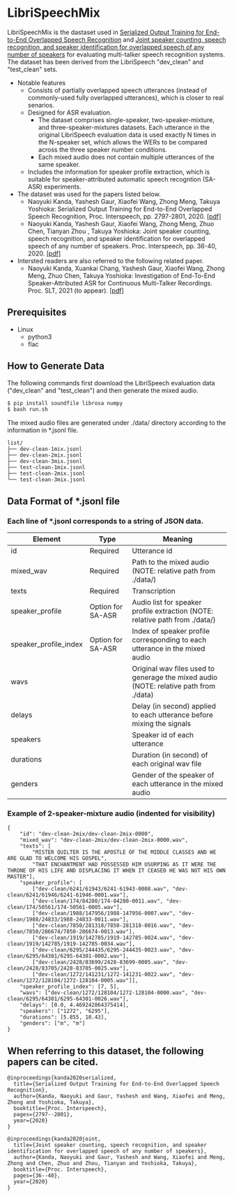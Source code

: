 # LibriSpeechMix

LibriSpeechMix is the dastaset used in [Serialized Output Training for End-to-End Overlapped Speech Recognition](https://www.isca-speech.org/archive/Interspeech_2020/pdfs/0999.pdf) and [Joint speaker counting, speech recognition, and speaker identification for overlapped speech of any number of speakers](https://www.isca-speech.org/archive/Interspeech_2020/pdfs/1085.pdf) for evaluating multi-talker speech recognition systems. The dataset has been derived from the LibriSpeech "dev_clean" and "test_clean" sets.
- Notable features
  - Consists of partially overlapped speech utterances (instead of commonly-used fully overlapped utterances), which is closer to real senarios.
  - Designed for ASR evaluation. 
    - The dataset comprises single-speaker, two-speaker-mixture, and three-speaker-mixtures datasets. Each utterance in the original LibriSpeech evaluation data is used exactly N times in the N-speaker set, which allows the WERs to be compared across the three speaker number conditions. 
    - Each mixed audio does not contain multiple utterances of the same speaker.
  - Includes the information for speaker profile extraction, which is suitable for speaker-attributed automatic speech recogntion (SA-ASR) experiments.
- The dataset was used for the papers listed below. 
  - Naoyuki Kanda, Yashesh Gaur, Xiaofei Wang, Zhong Meng, Takuya Yoshioka: Serialized Output Training for End-to-End Overlapped Speech Recognition, Proc. Interspeech, pp. 2797-2801, 2020. [[pdf]](https://www.isca-speech.org/archive/Interspeech_2020/pdfs/0999.pdf)
  - Naoyuki Kanda, Yashesh Gaur, Xiaofei Wang, Zhong Meng, Zhuo Chen, Tianyan Zhou , Takuya Yoshioka: Joint speaker counting, speech recognition, and speaker identification for overlapped speech of any number of speakers. Proc. Interspeech, pp. 36-40, 2020. [[pdf]](https://www.isca-speech.org/archive/Interspeech_2020/pdfs/1085.pdf)
- Intersted readers are also referred to the following related paper.
  -  Naoyuki Kanda, Xuankai Chang, Yashesh Gaur, Xiaofei Wang, Zhong Meng, Zhuo Chen, Takuya Yoshioka: Investigation of End-To-End Speaker-Attributed ASR for Continuous Multi-Talker Recordings. Proc. SLT, 2021 (to appear). [[pdf]](https://arxiv.org/pdf/2008.04546.pdf)

## Prerequisites
- Linux
  - python3
  - flac

## How to Generate Data
The following commands first download the LibriSpeech evaluation data ("dev_clean" and "test_clean") and then generate the mixed audio.
```sh
$ pip install soundfile librosa numpy
$ bash run.sh
```
The mixed audio files are generated under ./data/ directory according to the information in *.jsonl file.
```
list/
├── dev-clean-1mix.jsonl
├── dev-clean-2mix.jsonl
├── dev-clean-3mix.jsonl
├── test-clean-1mix.jsonl
├── test-clean-2mix.jsonl
└── test-clean-3mix.jsonl
```

## Data Format of *.jsonl file
### Each line of *.jsonl corresponds to a string of JSON data.
|Element|Type|Meaning|
|---|---|---|
|id|Required|Utterance id|
|mixed_wav|Required|Path to the mixed audio (NOTE: relative path from ./data/)|
|texts|Required|Transcription|
|speaker_profile|Option for SA-ASR|Audio list for speaker profile extraction (NOTE: relative path from ./data/)|
|speaker_profile_index|Option for SA-ASR|Index of speaker profile corresponding to each utterance in the mixed audio|
|wavs||Original wav files used to generage the mixed audio (NOTE: relative path from ./data)|
|delays||Delay (in second) applied to each utterance before mixing the signals|
|speakers||Speaker id of each utterance|
|durations||Duration (in second) of each original wav file|
|genders||Gender of the speaker of each utterance in the mixed audio|

### Example of 2-speaker-mixture audio (indented for visibility)
```
{
    "id": "dev-clean-2mix/dev-clean-2mix-0000", 
    "mixed_wav": "dev-clean-2mix/dev-clean-2mix-0000.wav", 
    "texts": [
        "MISTER QUILTER IS THE APOSTLE OF THE MIDDLE CLASSES AND WE ARE GLAD TO WELCOME HIS GOSPEL",
        "THAT ENCHANTMENT HAD POSSESSED HIM USURPING AS IT WERE THE THRONE OF HIS LIFE AND DISPLACING IT WHEN IT CEASED HE WAS NOT HIS OWN MASTER"], 
    "speaker_profile": [
        ["dev-clean/6241/61943/6241-61943-0008.wav", "dev-clean/6241/61946/6241-61946-0001.wav"], 
        ["dev-clean/174/84280/174-84280-0011.wav", "dev-clean/174/50561/174-50561-0005.wav"], 
        ["dev-clean/1988/147956/1988-147956-0007.wav", "dev-clean/1988/24833/1988-24833-0011.wav"],
        ["dev-clean/7850/281318/7850-281318-0016.wav", "dev-clean/7850/286674/7850-286674-0013.wav"],
        ["dev-clean/1919/142785/1919-142785-0024.wav", "dev-clean/1919/142785/1919-142785-0034.wav"],
        ["dev-clean/6295/244435/6295-244435-0023.wav", "dev-clean/6295/64301/6295-64301-0002.wav"],
        ["dev-clean/2428/83699/2428-83699-0005.wav", "dev-clean/2428/83705/2428-83705-0025.wav"], 
        ["dev-clean/1272/141231/1272-141231-0022.wav", "dev-clean/1272/128104/1272-128104-0005.wav"]], 
    "speaker_profile_index": [7, 5], 
    "wavs": ["dev-clean/1272/128104/1272-128104-0000.wav", "dev-clean/6295/64301/6295-64301-0026.wav"],
    "delays": [0.0, 4.469242864375414], 
    "speakers": ["1272", "6295"], 
    "durations": [5.855, 10.43], 
    "genders": ["m", "m"]
}
```

## When referring to this dataset, the following papers can be cited.
```
@inproceedings{kanda2020serialized,
  title={Serialized Output Training for End-to-End Overlapped Speech Recognition},
  author={Kanda, Naoyuki and Gaur, Yashesh and Wang, Xiaofei and Meng, Zhong and Yoshioka, Takuya},
  booktitle={Proc. Interspeech},
  pages={2797--2801},
  year={2020}
}

@inproceedings{kanda2020joint,
  title={Joint speaker counting, speech recognition, and speaker identification for overlapped speech of any number of speakers},
  author={Kanda, Naoyuki and Gaur, Yashesh and Wang, Xiaofei and Meng, Zhong and Chen, Zhuo and Zhou, Tianyan and Yoshioka, Takuya},
  booktitle={Proc. Interspeech},
  pages={36--40},
  year={2020}
}
```
